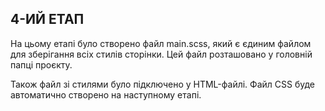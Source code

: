 ## 4-ИЙ ЕТАП
На цьому етапі було створено файл main.scss, який є єдиним файлом для зберігання всіх стилів сторінки. Цей файл розташовано у головній папці проєкту.

Також файл зі стилями було підключено у HTML-файлі. Файл CSS буде автоматично створено на наступному етапі.
